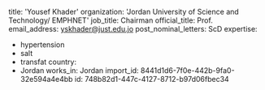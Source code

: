 title: 'Yousef Khader'
organization: 'Jordan University of Science and Technology/ EMPHNET'
job_title: Chairman
official_title: Prof.
email_address: yskhader@just.edu.jo
post_nominal_letters: ScD
expertise:
  - hypertension
  - salt
  - transfat
country:
  - Jordan
works_in: Jordan
import_id: 8441d1d6-7f0e-442b-9fa0-32e594a4e4bb
id: 748b82d1-447c-4127-8712-b97d06fbec34
